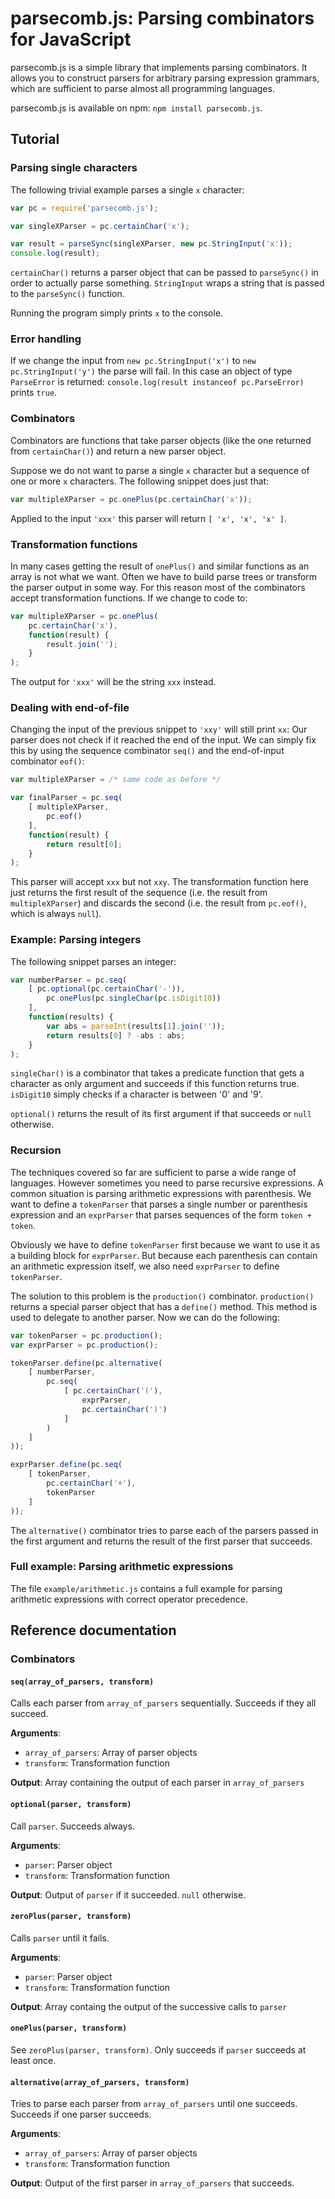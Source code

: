 
# parsecomb.js: Parsing combinators for JavaScript

parsecomb.js is a simple library that implements parsing combinators. It allows you to construct parsers for arbitrary parsing expression grammars, which are sufficient to parse almost all programming languages.

parsecomb.js is available on npm: `npm install parsecomb.js`.

## Tutorial

### Parsing single characters

The following trivial example parses a single `x` character:

```javascript
var pc = require('parsecomb.js');

var singleXParser = pc.certainChar('x');

var result = parseSync(singleXParser, new pc.StringInput('x'));
console.log(result);
```

`certainChar()` returns a parser object that can be passed to `parseSync()` in order to actually parse something. `StringInput` wraps a string that is passed to the `parseSync()` function.

Running the program simply prints `x` to the console.

### Error handling

If we change the input from `new pc.StringInput('x')` to `new pc.StringInput('y')` the parse will fail. In this case an object of type `ParseError` is returned: `console.log(result instanceof pc.ParseError)` prints `true`.

### Combinators

Combinators are functions that take parser objects (like the one returned from `certainChar()`) and return a new parser object.

Suppose we do not want to parse a single `x` character but a sequence of one or more `x` characters. The following snippet does just that:

```javascript
var multipleXParser = pc.onePlus(pc.certainChar('x'));
```

Applied to the input `'xxx'` this parser will return `[ 'x', 'x', 'x' ]`.

### Transformation functions

In many cases getting the result of `onePlus()` and similar functions as an array is not what we want. Often we have to build parse trees or transform the parser output in some way. For this reason most of the combinators accept transformation functions. If we change to code to:

```javascript
var multipleXParser = pc.onePlus(
	pc.certainChar('x'),
	function(result) {
		result.join('');
	}
);
```

The output for `'xxx'` will be the string `xxx` instead.

### Dealing with end-of-file

Changing the input of the previous snippet to `'xxy'` will still print `xx`: Our parser does not check if it reached the end of the input. We can simply fix this by using the sequence combinator `seq()` and the end-of-input combinator `eof()`:

```javascript
var multipleXParser = /* same code as before */

var finalParser = pc.seq(
	[ multipleXParser,
		pc.eof()
	],
	function(result) {
		return result[0];
	}
);
```

This parser will accept `xxx` but not `xxy`. The transformation function here just returns the first result of the sequence (i.e. the result from `multipleXParser`) and discards the second (i.e. the result from `pc.eof()`, which is always `null`).

### Example: Parsing integers

The following snippet parses an integer:

```javascript
var numberParser = pc.seq(
	[ pc.optional(pc.certainChar('-')),
		pc.onePlus(pc.singleChar(pc.isDigit10))
	],
	function(results) {
		var abs = parseInt(results[1].join(''));
		return results[0] ? -abs : abs;
	}
);
```

`singleChar()` is a combinator that takes a predicate function that gets a character as only argument and succeeds if this function returns true. `isDigit10` simply checks if a character is between '0' and '9'.

`optional()` returns the result of its first argument if that succeeds or `null` otherwise.

### Recursion

The techniques covered so far are sufficient to parse a wide range of languages. However sometimes you need to parse recursive expressions. A common situation is parsing arithmetic expressions with parenthesis. We want to define a `tokenParser` that parses a single number or parenthesis expression and an `exprParser` that parses sequences of the form `token + token`.

Obviously we have to define `tokenParser` first because we want to use it as a building block for `exprParser`. But because each parenthesis can contain an arithmetic expression itself, we also need `exprParser` to define `tokenParser`.

The solution to this problem is the `production()` combinator. `production()` returns a special parser object that has a `define()` method. This method is used to delegate to another parser. Now we can do the following:

```javascript
var tokenParser = pc.production();
var exprParser = pc.production();

tokenParser.define(pc.alternative(
	[ numberParser,
		pc.seq(
			[ pc.certainChar('('),
				exprParser,
				pc.certainChar(')')
			]
		)
	]
));

exprParser.define(pc.seq(
	[ tokenParser,
		pc.certainChar('+'),
		tokenParser
	]
));
```

The `alternative()` combinator tries to parse each of the parsers passed in the first argument and returns the result of the first parser that succeeds.

### Full example: Parsing arithmetic expressions

The file `example/arithmetic.js` contains a full example for parsing arithmetic expressions with correct operator precedence.

## Reference documentation

### Combinators

#### `seq(array_of_parsers, transform)`

Calls each parser from `array_of_parsers` sequentially. Succeeds if they all succeed.

**Arguments**:
- `array_of_parsers`: Array of parser objects
- `transform`: Transformation function

**Output**: Array containing the output of each parser in `array_of_parsers`

#### `optional(parser, transform)`

Call `parser`. Succeeds always.

**Arguments**:
- `parser`: Parser object
- `transform`: Transformation function

**Output**: Output of `parser` if it succeeded. `null` otherwise.

#### `zeroPlus(parser, transform)`

Calls `parser` until it fails.

**Arguments**:
- `parser`: Parser object
- `transform`: Transformation function

**Output**: Array containg the output of the successive calls to `parser`

#### `onePlus(parser, transform)`

See `zeroPlus(parser, transform)`. Only succeeds if `parser` succeeds at least once.

#### `alternative(array_of_parsers, transform)`

Tries to parse each parser from `array_of_parsers` until one succeeds. Succeeds if one parser succeeds.

**Arguments**:
- `array_of_parsers`: Array of parser objects
- `transform`: Transformation function

**Output**: Output of the first parser in `array_of_parsers` that succeeds.
